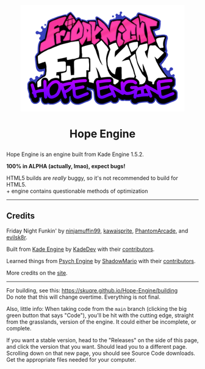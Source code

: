 <p align="center">
<img src="art/Awesome  new funkin logo.png" style="max-width: 85%;" />
</p>

# <p align="center">Hope Engine</p>

Hope Engine is an engine built from Kade Engine 1.5.2.

**100% in ALPHA (actually, lmao), expect bugs!**

HTML5 builds are *really* buggy, so it's not recommended to build for HTML5.<br>
\+ engine contains questionable methods of optimization

---

## Credits
Friday Night Funkin' by [ninjamuffin99](https://twitter.com/ninja_muffin99), [kawaisprite](https://twitter.com/kawaisprite), [PhantomArcade](https://twitter.com/phantomarcade3k), and [evilsk8r](https://twitter.com/evilsk8r).

Built from [Kade Engine](https://github.com/KadeDev/Kade-Engine) by [KadeDev](https://github.com/KadeDev) with their [contributors](https://github.com/KadeDev/Kade-Engine/graphs/contributors).

Learned things from [Psych Engine](https://github.com/ShadowMario/FNF-PsychEngine) by [ShadowMario](https://github.com/ShadowMario) with their [contributors](https://github.com/ShadowMario/FNF-PsychEngine/graphs/contributors).

More credits on the [site](https://skuqre.github.io/Hope-Engine/credits).

---

For building, see this: <https://skuqre.github.io/Hope-Engine/building><br>
Do note that this will change overtime. Everything is not final.

Also, little info: When taking code from the `main` branch (clicking the big green button that says "Code"), you'll be hit with the cutting edge, straight from the grasslands, version of the engine. It could either be incomplete, or complete.

If you want a stable version, head to the "Releases" on the side of this page, and click the version that you want. Should lead you to a different page. Scrolling down on that new page, you should see Source Code downloads. Get the appropriate files needed for your computer.